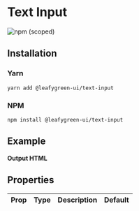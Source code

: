 # Text Input

![npm (scoped)](https://img.shields.io/npm/v/@leafygreen-ui/text-input.svg)

## Installation

### Yarn

```shell
yarn add @leafygreen-ui/text-input
```

### NPM

```shell
npm install @leafygreen-ui/text-input
```

## Example

**Output HTML**

## Properties

| Prop | Type | Description | Default |
| ---- | ---- | ----------- | ------- |

